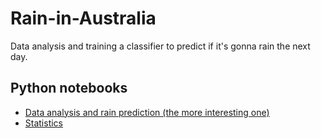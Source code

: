 # Rain-in-Australia
 Data analysis and training a classifier to predict if it's gonna rain the next day.

## Python notebooks
- [Data analysis and rain prediction (the more interesting one)](https://nbviewer.org/github/KMoszczyc/Rain-in-Australia/blob/main/australia_rain.ipynb) 
- [Statistics](australia_rain_statistics.ipynb) 
